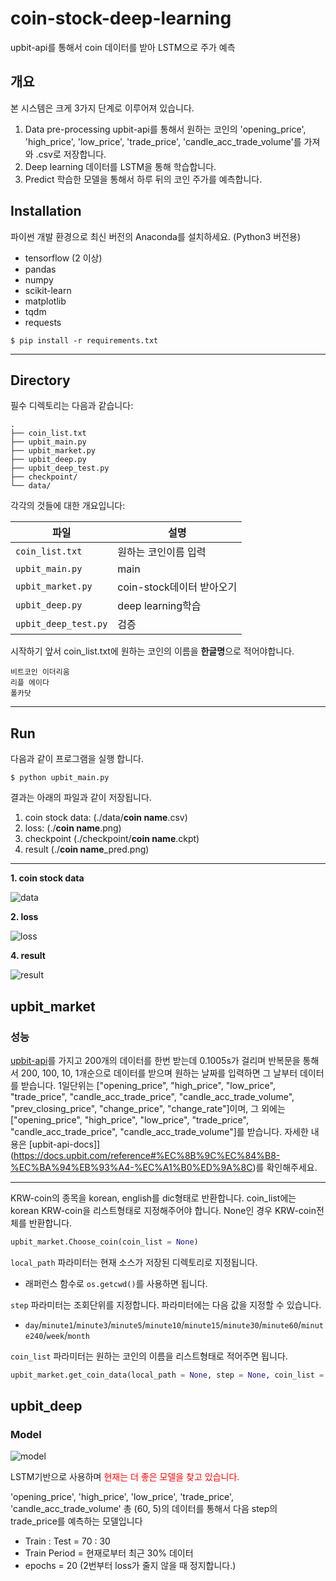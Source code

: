 # coin-stock-deep-learning
upbit-api를 통해서 coin 데이터를 받아 LSTM으로 주가 예측

## 개요
본 시스템은 크게 3가지 단계로 이루어져 있습니다.
1. Data pre-processing
upbit-api를 통해서 원하는 코인의 'opening_price', 'high_price', 'low_price', 'trade_price', 'candle_acc_trade_volume'를 가져와 .csv로 저장합니다.
2. Deep learning
데이터를 LSTM을 통해 학습합니다.
3. Predict
학습한 모델을 통해서 하루 뒤의 코인 주가를 예측합니다.

## Installation
파이썬 개발 환경으로 최신 버전의 Anaconda를 설치하세요. (Python3 버전용)
* tensorflow (2 이상)
* pandas
* numpy
* scikit-learn
* matplotlib
* tqdm
* requests

```
$ pip install -r requirements.txt
```

------------
## Directory
필수 디렉토리는 다음과 같습니다:
```
.
├── coin_list.txt
├── upbit_main.py
├── upbit_market.py
├── upbit_deep.py
├── upbit_deep_test.py
├── checkpoint/
└── data/
```

각각의 것들에 대한 개요입니다:

| 파일 | 설명 |
| -------- | ----------- |
| `coin_list.txt` | 원하는 코인이름 입력 |
| `upbit_main.py` | main |
| `upbit_market.py` | coin-stock데이터 받아오기 |
| `upbit_deep.py` | deep learning학습 |
| `upbit_deep_test.py` | 검증 |

시작하기 앞서 coin_list.txt에 원하는 코인의 이름을 **한글명**으로 적어야합니다.
```
비트코인 이더리움
리플 에이다
폴카닷
```

------------
## Run
다음과 같이 프로그램을 실행 합니다.
```
$ python upbit_main.py
```

결과는 아래의 파일과 같이 저장됩니다.
1. coin stock data: (./data/**coin name**.csv)
2. loss: (./**coin name**.png)
3. checkpoint (./checkpoint/**coin name**.ckpt)
4. result (./**coin name**_pred.png)

------------
**1. coin stock data**

![data](./img/data.png)

**2. loss**

![loss](./img/loss.png)

**4. result**

![result](./img/result.png)


## upbit_market
### 성능
[upbit-api](https://upbit.com/service_center/open_api_guide)를 가지고 200개의 데이터를 한번 받는데 0.1005s가 걸리며 반복문을 통해서 200, 100, 10, 1개순으로 데이터를 받으며 원하는 날짜를 입력하면 그 날부터 데이터를 받습니다.
1일단위는 ["opening_price", "high_price", "low_price", "trade_price", "candle_acc_trade_price", "candle_acc_trade_volume", "prev_closing_price", "change_price", "change_rate"]이며, 그 외에는 ["opening_price", "high_price", "low_price", "trade_price", "candle_acc_trade_price", "candle_acc_trade_volume"]를 받습니다. 자세한 내용은 [upbit-api-docs]](https://docs.upbit.com/reference#%EC%8B%9C%EC%84%B8-%EC%BA%94%EB%93%A4-%EC%A1%B0%ED%9A%8C)를 확인해주세요.

----
KRW-coin의 종목을 korean, english를 dic형태로 반환합니다.
coin_list에는 korean KRW-coin을 리스트형태로 지정해주어야 합니다.
None인 경우 KRW-coin전체를 반환합니다.
```python
upbit_market.Choose_coin(coin_list = None)
```

`local_path` 파라미터는 현재 소스가 저장된 디렉토리로 지정됩니다.
- 래퍼런스 함수로 `os.getcwd()`를 사용하면 됩니다.

`step` 파라미터는 조회단위를 지정합니다. 파라미터에는 다음 값을 지정할 수 있습니다.
- `day`/`minute1`/`minute3`/`minute5`/`minute10`/`minute15`/`minute30`/`minute60`/`minute240`/`week`/`month`

`coin_list` 파라미터는 원하는 코인의 이름을 리스트형태로 적어주면 됩니다.

```python
upbit_market.get_coin_data(local_path = None, step = None, coin_list = None):
```


## upbit_deep
### Model

![model](./img/model.png)

LSTM기반으로 사용하며 <span style="color:red">현재는 더 좋은 모델을 찾고 있습니다.

'opening_price', 'high_price', 'low_price', 'trade_price', 'candle_acc_trade_volume' 총 (60, 5)의 데이터를 통해서 다음 step의 trade_price를 예측하는 모델입니다
  - Train : Test = 70 : 30
  - Train Period = 현재로부터 최근 30% 데이터
  - epochs = 20 (2번부터 loss가 줄지 않을 때 정지합니다.)
  
